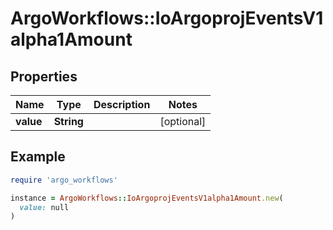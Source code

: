 # ArgoWorkflows::IoArgoprojEventsV1alpha1Amount

## Properties

| Name | Type | Description | Notes |
| ---- | ---- | ----------- | ----- |
| **value** | **String** |  | [optional] |

## Example

```ruby
require 'argo_workflows'

instance = ArgoWorkflows::IoArgoprojEventsV1alpha1Amount.new(
  value: null
)
```

